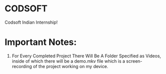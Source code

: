 # CODSOFT

Codsoft Indian Internship!

# Important Notes:

1. For Every Completed Project There Will Be A Folder Specified as Videos, inside of which there will be a demo.mkv file which is a screen-recording of the project working on my device.
